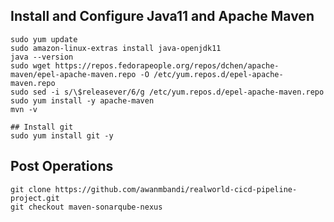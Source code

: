 ## Install and Configure Java11 and Apache Maven
```
sudo yum update
sudo amazon-linux-extras install java-openjdk11
java --version
sudo wget https://repos.fedorapeople.org/repos/dchen/apache-maven/epel-apache-maven.repo -O /etc/yum.repos.d/epel-apache-maven.repo
sudo sed -i s/\$releasever/6/g /etc/yum.repos.d/epel-apache-maven.repo
sudo yum install -y apache-maven
mvn -v

## Install git
sudo yum install git -y
```

## Post Operations
```
git clone https://github.com/awanmbandi/realworld-cicd-pipeline-project.git
git checkout maven-sonarqube-nexus
```
